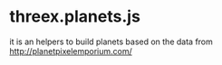 threex.planets.js
=================
it is an helpers to build planets based on the data from http://planetpixelemporium.com/

